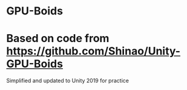 # GPU-Boids
# Based on code from https://github.com/Shinao/Unity-GPU-Boids
Simplified and updated to Unity 2019 for practice
